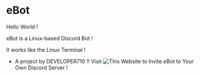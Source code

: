 # eBot

Hello World !

eBot is a Linux-based Discord Bot !

It works like the Linux Terminal !

- A project by DEVELOPER710 !!
Visit ![This Website](https://discord.com/api/oauth2/authorize?client_id=987392027597623296&permissions=431644736576&scope=bot) to Invite eBot to Your Own Discord Server !
